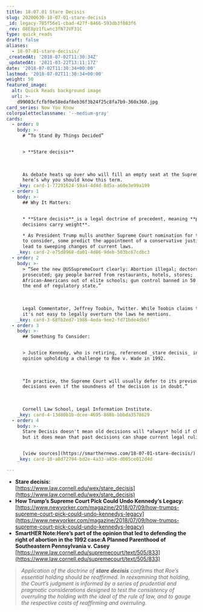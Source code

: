```yaml
---
title: 18.07.01 Stare Decisis
slug: 20200630-18-07-01-stare-decisis
_id: legacy-785f56e1-cbad-427f-8466-593db3f883f6
_rev: O8E8pz1fLwnc3fN7JVF31C
type: quick_reads
draft: false
aliases:
  - 18-07-01-stare-decisis/
_createdAt: '2018-07-02T11:30:34Z'
_updatedAt: '2021-03-22T13:11:17Z'
date: '2018-07-02T11:30:34+00:00'
lastmod: '2018-07-02T11:30:34+00:00'
weight: 50
featured_image:
  alt: Quick Reads background image
  url: >-
    d99003cfcfbf0e58edaf8eb36f3b24f25c8fa7b9-360x360.jpg
card_series: Now You Know
colorpaletteclassname: '--medium-gray'
cards:
  - order: 0
    body: >-
      # “To Stand By Things Decided”


      > **Stare decisis**  
        
        
        
      As debate heats up over who will fill an empty seat at the Supreme Court,
      here’s why you should know this term.
    _key: card-1-77291624-59a4-4d4d-8d5a-a60e3e99a199
  - order: 1
    body: >-
      ## Why It Matters:


      * **Stare decisis**_is a legal doctrine of precedent, meaning **past
      decisions carry weight**.

      * As President Trump mulls another Supreme Court nomination for the Senate
      to consider, some predict the appointment of a conservative justice will
      lead to sweeping changes of current laws.
    _key: card-2-e75d8968-da01-4d86-9deb-503bc67cdbc3
  - order: 2
    body: >-
      > “See the new @USSupremeCourt clearly: Abortion illegal; doctors
      prosecuted; gay people barred from restaurants, hotels, stores;
      African-Americans out of elite schools; gun control banned in 50 states;
      the end of regulatory state.”  
        
        
        
      Legal Commentator, Jeffrey Toobin, Twitter. While Toobin claims the above,
      it's not easy to legally overturn the laws he mentions.
    _key: card-3-68fb2ed7-1986-4eda-9ee2-fd71bde4db6f
  - order: 3
    body: >-
      ## Something To Consider:


      > Justice Kennedy, who is retiring, referenced _stare decisis_ in an
      opinion upholding a challenge to Roe v. Wade in 1992.  
        
        
        
      “In practice, the Supreme Court will usually defer to its previous
      decisions even if the soundness of the decision is in doubt.”  
        
        
        
      Cornell Law School, Legal Information Institute.
    _key: card-4-13d80b1b-dcee-4695-868b-bbbda3578629
  - order: 4
    body: >-
      Stare Decisis doesn't mean old decisions will *always* hold if challenged,
      but it does mean that past decisions can shape current legal rulings.


      [view sources](https://smarthernews.com/18-07-01-stare-decisis/)
    _key: card-10-a8d72794-bd2e-4a33-a85e-d005ce012d4d

---
```

* **Stare decisis:**  
[https://www.law.cornell.edu/wex/stare_decisis](https://www.law.cornell.edu/wex/stare_decisis)
* **How Trump’s Supreme Court Pick Could Undo Kennedy’s Legacy:**  
[https://www.newyorker.com/magazine/2018/07/09/how-trumps-supreme-court-pick-could-undo-kennedys-legacy](https://www.newyorker.com/magazine/2018/07/09/how-trumps-supreme-court-pick-could-undo-kennedys-legacy)
* **SmartHER Note:Here’s part of the opinion that led to defending the right of abortion in the 1992 case:A Planned Parenthood of Southeastern Pennsylvania v. Casey**  
[https://www.law.cornell.edu/supremecourt/text/505/833](https://www.law.cornell.edu/supremecourt/text/505/833)

> _Application of the doctrine of **stare decisis** confirms that Roe’s essential holding should be reaffirmed. In reexamining that holding, the Court’s judgment is informed by a series of prudential and pragmatic considerations designed to test the consistency of overruling the holding with the ideal of the rule of law, and to gauge the respective costs of reaffirming and overruling._